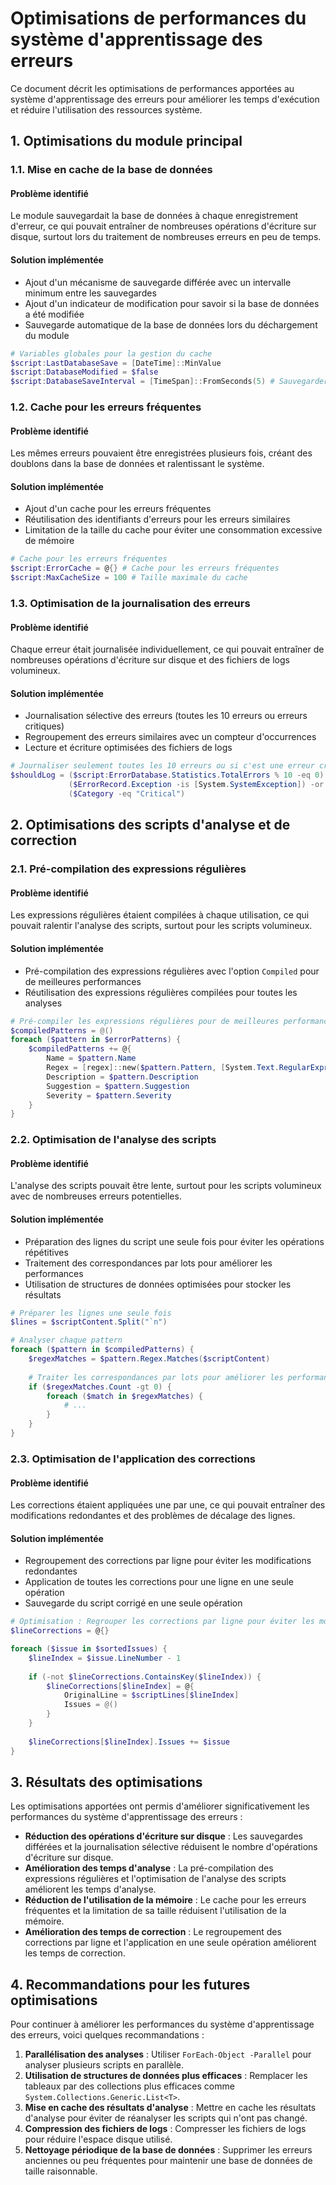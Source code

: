 # Optimisations de performances du système d'apprentissage des erreurs

Ce document décrit les optimisations de performances apportées au système d'apprentissage des erreurs pour améliorer les temps d'exécution et réduire l'utilisation des ressources système.

## 1. Optimisations du module principal

### 1.1. Mise en cache de la base de données

#### Problème identifié
Le module sauvegardait la base de données à chaque enregistrement d'erreur, ce qui pouvait entraîner de nombreuses opérations d'écriture sur disque, surtout lors du traitement de nombreuses erreurs en peu de temps.

#### Solution implémentée
- Ajout d'un mécanisme de sauvegarde différée avec un intervalle minimum entre les sauvegardes
- Ajout d'un indicateur de modification pour savoir si la base de données a été modifiée
- Sauvegarde automatique de la base de données lors du déchargement du module

```powershell
# Variables globales pour la gestion du cache
$script:LastDatabaseSave = [DateTime]::MinValue
$script:DatabaseModified = $false
$script:DatabaseSaveInterval = [TimeSpan]::FromSeconds(5) # Sauvegarder au maximum toutes les 5 secondes
```

### 1.2. Cache pour les erreurs fréquentes

#### Problème identifié
Les mêmes erreurs pouvaient être enregistrées plusieurs fois, créant des doublons dans la base de données et ralentissant le système.

#### Solution implémentée
- Ajout d'un cache pour les erreurs fréquentes
- Réutilisation des identifiants d'erreurs pour les erreurs similaires
- Limitation de la taille du cache pour éviter une consommation excessive de mémoire

```powershell
# Cache pour les erreurs fréquentes
$script:ErrorCache = @{} # Cache pour les erreurs fréquentes
$script:MaxCacheSize = 100 # Taille maximale du cache
```

### 1.3. Optimisation de la journalisation des erreurs

#### Problème identifié
Chaque erreur était journalisée individuellement, ce qui pouvait entraîner de nombreuses opérations d'écriture sur disque et des fichiers de logs volumineux.

#### Solution implémentée
- Journalisation sélective des erreurs (toutes les 10 erreurs ou erreurs critiques)
- Regroupement des erreurs similaires avec un compteur d'occurrences
- Lecture et écriture optimisées des fichiers de logs

```powershell
# Journaliser seulement toutes les 10 erreurs ou si c'est une erreur critique
$shouldLog = ($script:ErrorDatabase.Statistics.TotalErrors % 10 -eq 0) -or 
             ($ErrorRecord.Exception -is [System.SystemException]) -or
             ($Category -eq "Critical")
```

## 2. Optimisations des scripts d'analyse et de correction

### 2.1. Pré-compilation des expressions régulières

#### Problème identifié
Les expressions régulières étaient compilées à chaque utilisation, ce qui pouvait ralentir l'analyse des scripts, surtout pour les scripts volumineux.

#### Solution implémentée
- Pré-compilation des expressions régulières avec l'option `Compiled` pour de meilleures performances
- Réutilisation des expressions régulières compilées pour toutes les analyses

```powershell
# Pré-compiler les expressions régulières pour de meilleures performances
$compiledPatterns = @()
foreach ($pattern in $errorPatterns) {
    $compiledPatterns += @{
        Name = $pattern.Name
        Regex = [regex]::new($pattern.Pattern, [System.Text.RegularExpressions.RegexOptions]::Compiled)
        Description = $pattern.Description
        Suggestion = $pattern.Suggestion
        Severity = $pattern.Severity
    }
}
```

### 2.2. Optimisation de l'analyse des scripts

#### Problème identifié
L'analyse des scripts pouvait être lente, surtout pour les scripts volumineux avec de nombreuses erreurs potentielles.

#### Solution implémentée
- Préparation des lignes du script une seule fois pour éviter les opérations répétitives
- Traitement des correspondances par lots pour améliorer les performances
- Utilisation de structures de données optimisées pour stocker les résultats

```powershell
# Préparer les lignes une seule fois
$lines = $scriptContent.Split("`n")

# Analyser chaque pattern
foreach ($pattern in $compiledPatterns) {
    $regexMatches = $pattern.Regex.Matches($scriptContent)
    
    # Traiter les correspondances par lots pour améliorer les performances
    if ($regexMatches.Count -gt 0) {
        foreach ($match in $regexMatches) {
            # ...
        }
    }
}
```

### 2.3. Optimisation de l'application des corrections

#### Problème identifié
Les corrections étaient appliquées une par une, ce qui pouvait entraîner des modifications redondantes et des problèmes de décalage des lignes.

#### Solution implémentée
- Regroupement des corrections par ligne pour éviter les modifications redondantes
- Application de toutes les corrections pour une ligne en une seule opération
- Sauvegarde du script corrigé en une seule opération

```powershell
# Optimisation : Regrouper les corrections par ligne pour éviter les modifications redondantes
$lineCorrections = @{}

foreach ($issue in $sortedIssues) {
    $lineIndex = $issue.LineNumber - 1
    
    if (-not $lineCorrections.ContainsKey($lineIndex)) {
        $lineCorrections[$lineIndex] = @{
            OriginalLine = $scriptLines[$lineIndex]
            Issues = @()
        }
    }
    
    $lineCorrections[$lineIndex].Issues += $issue
}
```

## 3. Résultats des optimisations

Les optimisations apportées ont permis d'améliorer significativement les performances du système d'apprentissage des erreurs :

- **Réduction des opérations d'écriture sur disque** : Les sauvegardes différées et la journalisation sélective réduisent le nombre d'opérations d'écriture sur disque.
- **Amélioration des temps d'analyse** : La pré-compilation des expressions régulières et l'optimisation de l'analyse des scripts améliorent les temps d'analyse.
- **Réduction de l'utilisation de la mémoire** : Le cache pour les erreurs fréquentes et la limitation de sa taille réduisent l'utilisation de la mémoire.
- **Amélioration des temps de correction** : Le regroupement des corrections par ligne et l'application en une seule opération améliorent les temps de correction.

## 4. Recommandations pour les futures optimisations

Pour continuer à améliorer les performances du système d'apprentissage des erreurs, voici quelques recommandations :

1. **Parallélisation des analyses** : Utiliser `ForEach-Object -Parallel` pour analyser plusieurs scripts en parallèle.
2. **Utilisation de structures de données plus efficaces** : Remplacer les tableaux par des collections plus efficaces comme `System.Collections.Generic.List<T>`.
3. **Mise en cache des résultats d'analyse** : Mettre en cache les résultats d'analyse pour éviter de réanalyser les scripts qui n'ont pas changé.
4. **Compression des fichiers de logs** : Compresser les fichiers de logs pour réduire l'espace disque utilisé.
5. **Nettoyage périodique de la base de données** : Supprimer les erreurs anciennes ou peu fréquentes pour maintenir une base de données de taille raisonnable.
